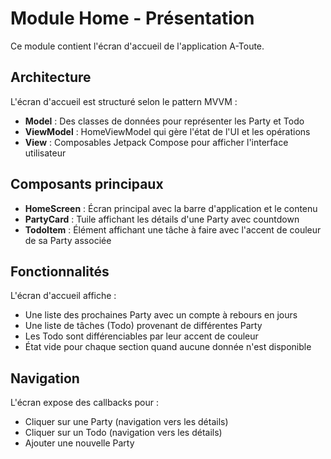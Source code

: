 # Module Home - Présentation

Ce module contient l'écran d'accueil de l'application A-Toute.

## Architecture

L'écran d'accueil est structuré selon le pattern MVVM :
- **Model** : Des classes de données pour représenter les Party et Todo
- **ViewModel** : HomeViewModel qui gère l'état de l'UI et les opérations
- **View** : Composables Jetpack Compose pour afficher l'interface utilisateur

## Composants principaux

- **HomeScreen** : Écran principal avec la barre d'application et le contenu
- **PartyCard** : Tuile affichant les détails d'une Party avec countdown
- **TodoItem** : Élément affichant une tâche à faire avec l'accent de couleur de sa Party associée

## Fonctionnalités

L'écran d'accueil affiche :
- Une liste des prochaines Party avec un compte à rebours en jours
- Une liste de tâches (Todo) provenant de différentes Party
- Les Todo sont différenciables par leur accent de couleur
- État vide pour chaque section quand aucune donnée n'est disponible

## Navigation

L'écran expose des callbacks pour :
- Cliquer sur une Party (navigation vers les détails)
- Cliquer sur un Todo (navigation vers les détails)
- Ajouter une nouvelle Party